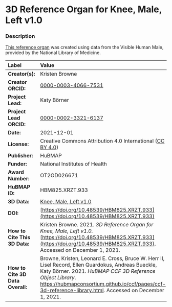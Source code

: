 # 3D Reference Organ for Knee, Male, Left v1.0

### Description
[This reference organ](https://hubmapconsortium.github.io/ccf/pages/ccf-3d-reference-library.html) was created using data from the Visible Human Male, provided by the National Library of Medicine.

| Label | Value |
| :------------- |:-------------|
| **Creator(s):** | Kristen Browne |
| **Creator ORCID:** | [0000-0003-4066-7531](https://orcid.org/0000-0003-4066-7531) |
| **Project Lead:** | Katy B&ouml;rner |
| **Project Lead ORCID:** | [0000-0002-3321-6137](https://orcid.org/0000-0002-3321-6137) |
| **Date:** | 2021-12-01 |
| **License:** | Creative Commons Attribution 4.0 International ([CC BY 4.0](https://creativecommons.org/licenses/by/4.0/)) |
| **Publisher:** | HuBMAP |
| **Funder:** | National Institutes of Health |
| **Award Number:** | OT2OD026671 |
| **HuBMAP ID:** | HBM825.XRZT.933 |
| **3D Data:** | [Knee, Male, Left v1.0](https://hubmapconsortium.github.io/ccf-releases/v1.1/models/VH_M_Knee_L.glb) |
| **DOI:** | [https://doi.org/10.48539/HBM825.XRZT.933](https://doi.org/10.48539/HBM825.XRZT.933) |
| **How to Cite This 3D Data:** | Kristen Browne. 2021. *3D Reference Organ for Knee, Male, Left v1.0.* [https://doi.org/10.48539/HBM825.XRZT.933](https://doi.org/10.48539/HBM825.XRZT.933). Accessed on December 1, 2021. |
| **How to Cite 3D Data Overall:** | Browne, Kristen, Leonard E. Cross, Bruce W. Herr II, Lisel Record, Ellen Quardokus, Andreas Bueckle, Katy B&ouml;rner. 2021. *HuBMAP CCF 3D Reference Object Library*. https://hubmapconsortium.github.io/ccf/pages/ccf-3d-reference-library.html. Accessed on December 1, 2021. |
